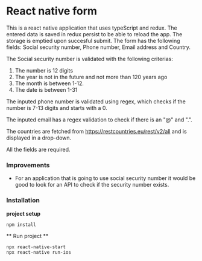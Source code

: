 # React native form
This is a react native application that uses typeScript and redux. The entered data is saved in redux persist to be able to reload the app. The storage is emptied upon succesful submit. The form has the following fields: Social security number, Phone number, Email address and Country. 

The Social security number is validated with the following criterias:
1. The number is 12 digits 
2. The year is not in the future and not more than 120 years ago
3. The month is between 1-12.
4. The date is between 1-31

The inputed phone number is validated using regex, which checks if the number is 7-13 digits and starts with a 0. 

The inputed email has a regex validation to check if there is an "@" and ".". 

The countries are fetched from https://restcountries.eu/rest/v2/all and is displayed in a drop-down. 

All the fields are required.

### Improvements
- For an application that is going to use social security number it would be good to look for an API to check if the security number exists. 


### Installation
**project setup**
```
npm install
```

** Run project **
```
npx react-native-start
npx react-native run-ios
```
